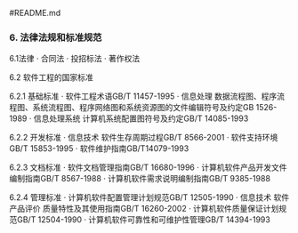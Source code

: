 #README.md

### 6. 法律法规和标准规范 
6.1法律 
· 合同法 
· 投招标法 
· 著作权法 

6.2 软件工程的国家标准 

6.2.1 基础标准 
· 软件工程术语GB/T 11457-1995 
· 信息处理 数据流程图、程序流程图、系统流程图、程序网络图和系统资源图的文件编辑符号及约定GB 1526-1989 
· 信息处理系统 计算机系统配置图符号及约定GB/T 14085-1993 

6.2.2 开发标准 
· 信息技术 软件生存周期过程GB/T 8566-2001 
· 软件支持环境GB/T 15853-1995 
· 软件维护指南GB/T14079-1993 

6.2.3 文档标准 
· 软件文档管理指南GB/T 16680-1996 
· 计算机软件产品开发文件编制指南GB/T 8567-1988 
· 计算机软件需求说明编制指南GB/T 9385-1988 

6.2.4 管理标准 
· 计算机软件配置管理计划规范GB/T 12505-1990 
· 信息技术 软件产品评价 质量特性及其使用指南GB/T 16260-2002 
· 计算机软件质量保证计划规范GB/T 12504-1990 
· 计算机软件可靠性和可维护性管理GB/T 14394-1993 





